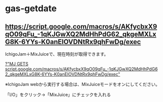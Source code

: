 # gas-getdate
## https://script.google.com/macros/s/AKfycbxX9qO09qFu_-1qKJGwXQ2MdHhPdG62_qkgeMXLxG8K-6YYs-K0anEIOVDNtRx9qhFwDg/exec
IchigoJam＋MixJuiceで、現在時刻が取得できます。

<a href="https://fukuno.jig.jp/app/IchigoJam/#10%20%3F%22MJ%20GETS%20script.google.com%2Fmacros%2Fs%2FAKfycbxX9qO09qFu_-1qKJGwXQ2MdHhPdG62_qkgeMXLxG8K-6YYs-K0anEIOVDNtRx9qhFwDg%2Fexec%22%0A">?"MJ GETS script.google.com/macros/s/AKfycbxX9qO09qFu_-1qKJGwXQ2MdHhPdG62_qkgeMXLxG8K-6YYs-K0anEIOVDNtRx9qhFwDg/exec"</a>

※IchigoJam webから実行する場合は、MixJuiceモードをオンにしてください。

「I/O」をクリック→「MixJuice」にチェックを入れる

